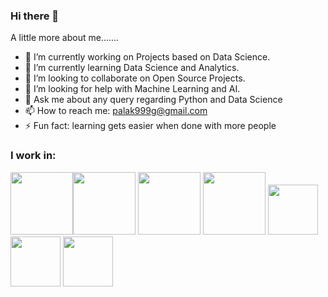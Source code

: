 ### Hi there 👋
A little more about me.......
- 🔭 I’m currently working on Projects based on Data Science.
- 🌱 I’m currently learning Data Science and Analytics.
- 👯 I’m looking to collaborate on Open Source Projects.
- 🤔 I’m looking for help with Machine Learning and AI.
- 💬 Ask me about any query regarding Python and Data Science
- 📫 How to reach me: palak999g@gmail.com
- ⚡ Fun fact: learning gets easier when done with more people


### I work in:
<img src= https://www.rogerperkin.co.uk/wp-content/uploads/2016/12/python-transparent-logo.png width='100'><img src = https://matplotlib.org/3.2.1/_images/sphx_glr_logos2_003.png width='100'>  <img src = https://miro.medium.com/max/765/1*cyXCE-JcBelTyrK-58w6_Q.png width = '100'>     <img src = https://www.freecodecamp.org/news/content/images/2020/07/pandas-logo.png width='100'>     <img src=http://amueller.github.io/img/scikit-learn-logo.png width = '80'>              <img src=https://s3.amazonaws.com/looker-databasesstatic-corp/analytical/logos/azure-sql-data-warehouse.png width='80'>               <img src=https://upload.wikimedia.org/wikipedia/commons/thumb/7/75/Django_logo.svg/1200px-Django_logo.svg.png width='80'>



